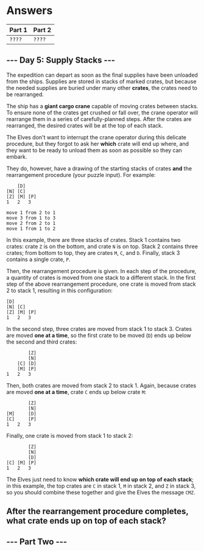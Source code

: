 # Answers

| Part 1 | Part 2 |
| ------ | ------ |
| `????` | `????` |

## --- Day 5: Supply Stacks ---

The expedition can depart as soon as the final supplies have been unloaded from the ships. Supplies are stored in stacks of marked crates, but because the needed supplies are buried under many other __crates__, the crates need to be rearranged.

The ship has a __giant cargo crane__ capable of moving crates between stacks. To ensure none of the crates get crushed or fall over, the crane operator will rearrange them in a series of carefully-planned steps. After the crates are rearranged, the desired crates will be at the top of each stack.

The Elves don't want to interrupt the crane operator during this delicate procedure, but they forgot to ask her __which__ crate will end up where, and they want to be ready to unload them as soon as possible so they can embark.

They do, however, have a drawing of the starting stacks of crates __and__ the rearrangement procedure (your puzzle input). For example:

        [D]    
    [N] [C]    
    [Z] [M] [P]
    1   2   3 

    move 1 from 2 to 1
    move 3 from 1 to 3
    move 2 from 2 to 1
    move 1 from 1 to 2

In this example, there are three stacks of crates. Stack 1 contains two crates: crate `Z` is on the bottom, and crate `N` is on top. Stack 2 contains three crates; from bottom to top, they are crates `M`, `C`, and `D`. Finally, stack 3 contains a single crate, `P`.

Then, the rearrangement procedure is given. In each step of the procedure, a quantity of crates is moved from one stack to a different stack. In the first step of the above rearrangement procedure, one crate is moved from stack 2 to stack 1, resulting in this configuration:

    [D]        
    [N] [C]    
    [Z] [M] [P]
    1   2   3 

In the second step, three crates are moved from stack 1 to stack 3. Crates are moved __one at a time__, so the first crate to be moved (`D`) ends up below the second and third crates:

            [Z]
            [N]
        [C] [D]
        [M] [P]
    1   2   3

Then, both crates are moved from stack 2 to stack 1. Again, because crates are moved __one at a time__, crate `C` ends up below crate `M`:

            [Z]
            [N]
    [M]     [D]
    [C]     [P]
    1   2   3

Finally, one crate is moved from stack 1 to stack 2:

            [Z]
            [N]
            [D]
    [C] [M] [P]
    1   2   3

The Elves just need to know __which crate will end up on top of each stack__; in this example, the top crates are `C` in stack 1, `M` in stack 2, and `Z` in stack 3, so you should combine these together and give the Elves the message `CMZ`.

__After the rearrangement procedure completes, what crate ends up on top of each stack?__
-----------------

## --- Part Two ---
